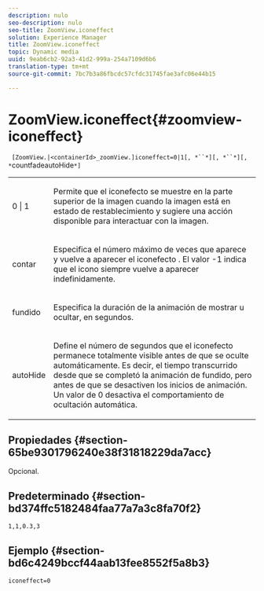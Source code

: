 ```yaml
---
description: nulo
seo-description: nulo
seo-title: ZoomView.iconeffect
solution: Experience Manager
title: ZoomView.iconeffect
topic: Dynamic media
uuid: 9eab6cb2-92a3-41d2-999a-254a7109d6b6
translation-type: tm+mt
source-git-commit: 7bc7b3a86fbcdc57cfdc31745fae3afc06e44b15

---
```



# ZoomView.iconeffect{#zoomview-iconeffect}

` [ZoomView.|<containerId>_zoomView.]iconeffect=0|1[, *``*][, *``*][, *`countfadeautoHide`*]`

<table id="table_6CAA904E976A41BD994D8926F46F0BAF"> 
 <tbody> 
  <tr> 
   <td colname="col1"> <p> <span class="codeph"> 0 | 1</span> </p> </td> 
   <td colname="col2"> <p> Permite que el <span class="codeph"> iconefecto</span> se muestre en la parte superior de la imagen cuando la imagen está en estado de restablecimiento y sugiere una acción disponible para interactuar con la imagen. </p> </td> 
  </tr> 
  <tr> 
   <td colname="col1"> <p> <span class="codeph"><span class="varname"> contar</span></span> </p> </td> 
   <td colname="col2"> <p> Especifica el número máximo de veces que aparece y vuelve a aparecer el <span class="codeph"> iconefecto</span> . El valor <span class="codeph"> -1</span> indica que el icono siempre vuelve a aparecer indefinidamente. </p> </td> 
  </tr> 
  <tr> 
   <td colname="col1"> <p><span class="codeph"><span class="varname"> fundido</span></span> </p> </td> 
   <td colname="col2"> <p>Especifica la duración de la animación de mostrar u ocultar, en segundos. </p> </td> 
  </tr> 
  <tr> 
   <td colname="col1"> <p><span class="codeph"><span class="varname"> autoHide</span></span> </p> </td> 
   <td colname="col2"> <p>Define el número de segundos que el <span class="codeph"> iconefecto</span> permanece totalmente visible antes de que se oculte automáticamente. Es decir, el tiempo transcurrido desde que se completó la animación de fundido, pero antes de que se desactiven los inicios de animación. Un valor de <span class="codeph"> 0</span> desactiva el comportamiento de ocultación automática. </p> </td> 
  </tr> 
 </tbody> 
</table>

## Propiedades {#section-65be9301796240e38f31818229da7acc}

Opcional.

## Predeterminado {#section-bd374ffc5182484faa77a7a3c8fa70f2}

`1,1,0.3,3`

## Ejemplo {#section-bd6c4249bccf44aab13fee8552f5a8b3}

`iconeffect=0`
